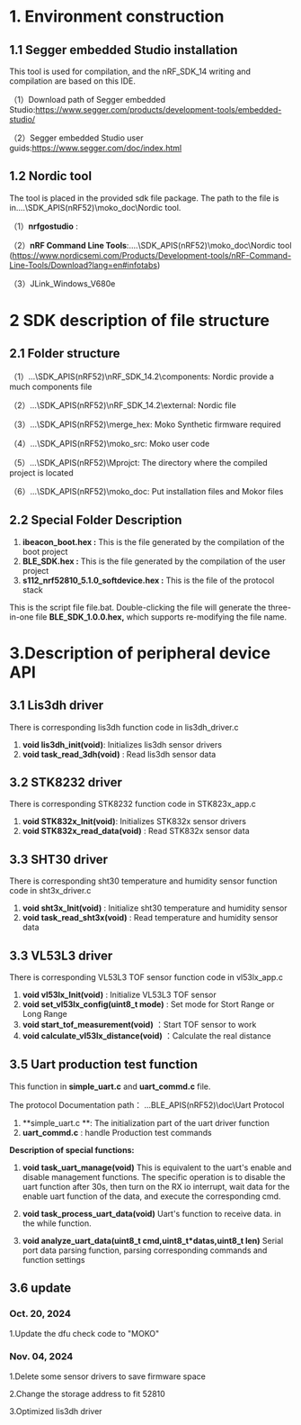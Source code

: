 # 1. Environment construction

## 1.1 Segger embedded Studio installation

This tool is used for compilation, and the nRF_SDK_14 writing and compilation are based on this IDE.

（1）Download path of Segger embedded Studio:https://www.segger.com/products/development-tools/embedded-studio/

（2）Segger embedded Studio user guids:https://www.segger.com/doc/index.html

## 1.2 Nordic tool

The tool is placed in the provided sdk file package. The path to the file is in....\SDK_APIS(nRF52)\moko_doc\Nordic tool.

（1）**nrfgostudio**  :

（2）**nRF Command Line Tools**:....\SDK_APIS(nRF52)\moko_doc\Nordic tool (https://www.nordicsemi.com/Products/Development-tools/nRF-Command-Line-Tools/Download?lang=en#infotabs)

（3）JLink_Windows_V680e



# 2  SDK description of file structure

## 2.1 Folder structure

（1）\...\SDK_APIS(nRF52)\nRF_SDK_14.2\components:  	Nordic provide a much components file

（2）\...\SDK_APIS(nRF52)\nRF_SDK_14.2\external:  Nordic file

（3）\...\SDK_APIS(nRF52)\merge_hex:  Moko Synthetic firmware required

（4）\...\SDK_APIS(nRF52)\moko_src:  Moko user code

（5）\...\SDK_APIS(nRF52)\Mprojct: The directory where the compiled project is located

（6）\...\SDK_APIS(nRF52)\moko_doc: Put installation files and Mokor files

## 2.2 Special Folder Description

1. **ibeacon_boot.hex :**  This is the file generated by the compilation of the boot project
2. **BLE_SDK.hex :**   This is the file generated by the compilation of the user project
3. **s112_nrf52810_5.1.0_softdevice.hex :**  This is the file of the protocol stack

This is the script file file.bat.  Double-clicking the file will generate the three-in-one file **BLE_SDK_1.0.0.hex,** which supports re-modifying the file name.

# 3.Description of peripheral device API

## 3.1 Lis3dh driver

There is corresponding lis3dh function code in lis3dh_driver.c

1. **void lis3dh_init(void)**:   Initializes lis3dh sensor drivers
2. **void task_read_3dh(void)** :   Read lis3dh sensor  data 

## 3.2 STK8232 driver

There is corresponding STK8232 function code in STK823x_app.c

1. **void STK832x_Init(void)**:   Initializes STK832x sensor drivers
2. **void STK832x_read_data(void)** :   Read STK832x sensor data 



## 3.3 SHT30 driver

There is corresponding sht30 temperature and humidity sensor function code in sht3x_driver.c

1. **void sht3x_Init(void)** :  Initialize  sht30 temperature and humidity sensor
2. **void task_read_sht3x(void)**  : Read  temperature and humidity sensor data 

## 3.3 VL53L3 driver

There is corresponding VL53L3 TOF sensor function code in vl53lx_app.c

1. **void vl53lx_Init(void)** :  Initialize  VL53L3 TOF sensor
2. **void set_vl53lx_config(uint8_t mode)**  : Set mode for Stort Range or Long Range
3. **void start_tof_measurement(void)** ：Start TOF sensor to work
4. **void calculate_vl53lx_distance(void)**  ：Calculate the real distance

## 3.5 Uart production test function

This function  in **simple_uart.c** and **uart_commd.c**  file.

The  protocol Documentation path： ...BLE_APIS(nRF52)\doc\Uart Protocol

1.   **simple_uart.c **:  The initialization part of the uart driver function
2.   **uart_commd.c** : handle Production test commands 

**Description of special functions:**

1. **void task_uart_manage(void)**
  This is equivalent to the uart's enable and disable management functions. The specific operation is to disable the uart function after 30s, then turn on the RX io interrupt, wait data for the enable uart function of the data, and execute the corresponding cmd.


2. **void task_process_uart_data(void)**
  Uart's function to receive data. in the while function.
3. **void analyze_uart_data(uint8_t cmd,uint8_t*datas,uint8_t len)**
  Serial port data parsing function, parsing corresponding commands and function settings


## 3.6 update

### Oct. 20, 2024‌

1.Update the dfu check code to "MOKO"

### Nov. 04, 2024‌

1.Delete some sensor drivers to save firmware space

2.Change the storage address to fit 52810

3.Optimized lis3dh driver